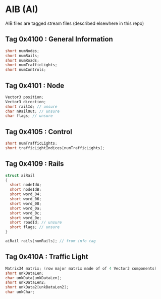 # AIB (AI)
AIB files are tagged stream files (described elsewhere in this repo)

## Tag 0x4100 : General Information
```c
short numNodes;
short numRails;
short numRoads;
short numTrafficLights;
short numControls;
```

## Tag 0x4101 : Node
```c
Vector3 position;
Vector3 direction;
short railId; // unsure
char nRailOut; // unsure
char flags; // unsure
```
  
## Tag 0x4105 : Control
```c
short numTrafficLights;
short trafficLightIndices[numTrafficLights];
```

## Tag 0x4109 : Rails
```c
struct aiRail
{
  short nodeIdA;
  short nodeIdB;
  short word_04;
  short word_06;
  short word_08;
  short word_0a;
  short word_0c;
  short word_0e;
  short roadId; // unsure
  short flags; // unsure
}

aiRail rails[numRails]; // from info tag
```

## Tag 0x410A : Traffic Light
```c
Matrix34 matrix; (row major matrix made of of 4 Vector3 components)
short unkDataLen;
char unkData[unkDataLen];
short unkDataLen2;
short unkData2[unkDataLen2];
char unkChar;
```
